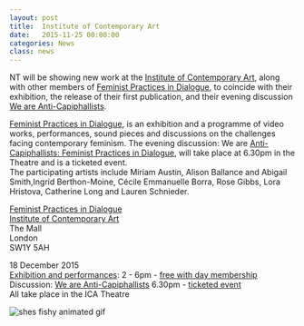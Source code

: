 ```yaml
---
layout: post
title:  Institute of Contemporary Art
date:   2015-11-25 00:00:00
categories: News
class: news
---
```

NT will be showing new work at the <a href="https://www.ica.org.uk/" target="_blank">Institute of Contemporary Art</a>, along with other members of <a href="https://www.ica.org.uk/whats-on/feminist-practices-dialogue" target="_blank">Feminist Practices in Dialogue</a>, to coincide with their exhibition, the release of their first publication, and their evening discussion <a href="https://www.ica.org.uk/whats-on/we-are-anti-capiphallists-feminist-art-practices-dialogue" target="_blank">We are Anti-Capiphallists</a>.

<a href="https://www.ica.org.uk/whats-on/feminist-practices-dialogue" target="_blank">Feminist Practices in Dialogue</a>, is an exhibition and a programme of video works, performances, sound pieces and discussions on the challenges facing contemporary feminism. The evening discussion: We are <a href="https://www.ica.org.uk/whats-on/we-are-anti-capiphallists-feminist-art-practices-dialogue" target="_blank">Anti-Capiphallists: Feminist Practices in Dialogue</a>, will take place at 6.30pm in the Theatre and is a ticketed event.  
The participating artists include Miriam Austin, Alison Ballance and Abigail Smith,Ingrid Berthon-Moine, Cécile Emmanuelle Borra, Rose Gibbs, Lora Hristova, Catherine Long and Lauren Schnieder.

<a href="https://www.ica.org.uk/whats-on/feminist-practices-dialogue" target="_blank">Feminist Practices in Dialogue</a>  
<a href="https://www.ica.org.uk/" target="_blank">Institute of Contemporary Art</a>  
The Mall  
London  
SW1Y 5AH  

18 December 2015  
<a href="https://www.ica.org.uk/whats-on/feminist-practices-dialogue" target="_blank">Exhibition and performances</a>: 2 - 6pm - <a href="https://www.ica.org.uk/visit/day-membership" target="_blank">free with day membership</a>  
Discussion: <a href="https://www.ica.org.uk/whats-on/we-are-anti-capiphallists-feminist-art-practices-dialogue" target="_blank">We are Anti-Capiphallists</a> 6.30pm - <a href="https://uk.patronbase.com/_ICA/Seats/NumSeats?prod_id=1GF&perf_id=1&section_id=M&seat_type_id=S" target="_blank">ticketed event</a>  
All take place in the ICA Theatre

![shes fishy animated gif](/assets_posts/shes_fishy_animated.gif)